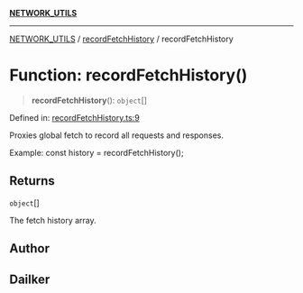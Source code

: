 [**NETWORK_UTILS**](../../README.md)

***

[NETWORK_UTILS](../../README.md) / [recordFetchHistory](../README.md) / recordFetchHistory

# Function: recordFetchHistory()

> **recordFetchHistory**(): `object`[]

Defined in: [recordFetchHistory.ts:9](https://github.com/dailker/everyutil/blob/2a1290e25c1270a5e1af64099b97f8d5fc086e59/src/network/recordFetchHistory.ts#L9)

Proxies global fetch to record all requests and responses.

Example: const history = recordFetchHistory();

## Returns

`object`[]

The fetch history array.

## Author

## Dailker
